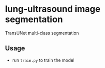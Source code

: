 # lung-ultrasound image segmentation
TransUNet multi-class segmentation

## Usage
- run ```train.py``` to train the model

